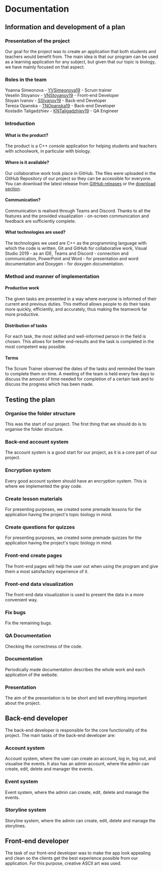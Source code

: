 # Documentation 
## Information and development of a plan
### Presentation of the project
Our goal for the project was to create an application that both students and teachers would benefit from. The main idea is that our program can be used as a learning application for any subject, but given that our topic is biology, we have mainly focused on that aspect.

### Roles in the team
Yoanna Simeonova - [YVSimeonova19](https://github.com/YVSimeonova19) - Scrum trainer  
Veselin Stoyanov - [VNStoyanov19](https://github.com/VNStoyanov19) - Front-end Developer  
Stoyan Ivanov - [SSIvanov19](https://github.com/SSIvanov19) -  Back-end Developer  
Tereza Opanska - [TNOpanska19](https://github.com/TNOpanska19) - Back-end Developer  
Kostadin Taligadzhiev - [KNTaligadzhiev19](https://github.com/KNTaligadzhiev19) - QA Engineer

### Introduction
#### What is the product?
The product is a C++ console application for helping students and teachers with schoolwork, in particular with biology.
#### Where is it available?
Our collaborative work took place in GitHub. The files were uploaded in the GitHub Repository of our project so they can be accessible for everyone. You can download the latest release from [GitHub releases](https://github.com/SSIvanov19/lathraea-rhodopaea/releases/download/v1.0.0/Release.zip) or the [download section](DOWNLOAD.md).
#### Communication?
Communication is realised through Teams and Discord. Thanks to all the features and the provided visualization - on-screen communication and feedback are sufficiently complete.
#### What technologies are used?
The technologies we used are C++ as the programming language with which the code is written, Git and GitHub for collaborative work, Visual Studio 2019 - as an IDE, Teams and Discord - connection and communication, PowerPoint and Word - for presentation and word documentation and Doxygen - for doxygen documentation.

### Method and manner of implementation
#### Productive work
The given tasks are presented in a way where everyone is informed of their current and previous duties. This method allows people to do their tasks more quickly, efficiently, and accurately, thus making the teamwork far more productive.
#### Distribution of tasks
For each task, the most skilled and well-informed person in the field is chosen. This allows for better end-results and the task is completed in the most competent way possible.
#### Terms
The Scrum Trainer observed the dates of the tasks and reminded the team to complete them on time. A meeting of the team is held every few days to discuss the amount of time needed for completion of a certain task and to discuss the progress which has been made.

## Testing the plan
### Organise the folder structure
This was the start of our project. The first thing that we should do is to organise the folder structure.
### Back-end account system
The account system is a good start for our project, as it is a core part of our project.
### Encryption system
Every good account system should have an encryption system. This is where we implemented the gray code.
### Create lesson materials
For presenting purposes, we created some premade lessons for the application having the project's topic biology in mind.
### Create questions for quizzes
For presenting purposes, we created some premade quizzes for the application having the project's topic biology in mind.
### Front-end create pages
The front-end pages will help the user out when using the program and give them a most satisfactory  experience of it.
### Front-end data visualization
The front-end data visualization is used to present the data in a more convenient way.
### Fix bugs
Fix the remaining bugs. 
### QA Documentation
Checking the correctness of the code.
### Documentation
Periodically made documentation describes the whole work and each application of the website.
### Presentation
The aim of the presentation is to be short and tell everything important about the project.

## Back-end developer
The back-end developer is responsible for the core functionality of the project. The main tasks of the back-end developer are:
### Account system
Account system, where the user can create an account, log in, log out, and visualise the events. It also has an admin account, where the admin can create, edit, delete and manager the events.
### Event system
Event system, where the admin can create, edit, delete and manage the events. 
### Storyline system
Storyline system, where the admin can create, edit, delete and manage the storylines.


## Front-end developer
The task of our front-end developer was to make the app look appealing and clean so the clients get the best experience possible from our application. For this purpose, creative ASCII art was used.
